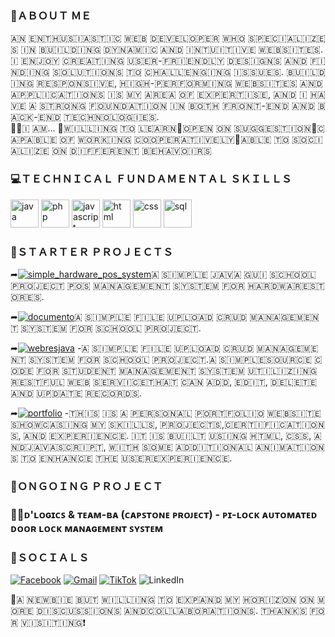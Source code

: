<h3>👋ＡＢＯＵＴ ＭＥ</h3>

<div align="justify">
​🇦​​🇳​ ​🇪​​🇳​​🇹​​🇭​​🇺​​🇸​​🇮​​🇦​​🇸​​🇹​​🇮​​🇨​ ​🇼​​🇪​​🇧​ ​🇩​​🇪​​🇻​​🇪​​🇱​​🇴​​🇵​​🇪​​🇷​ ​🇼​​🇭​​🇴​ ​🇸​​🇵​​🇪​​🇨​​🇮​​🇦​​🇱​​🇮​​🇿​​🇪​​🇸​ ​🇮​​🇳​ ​🇧​​🇺​​🇮​​🇱​​🇩​​🇮​​🇳​​🇬​ ​🇩​​🇾​​🇳​​🇦​​🇲​​🇮​​🇨​ ​🇦​​🇳​​🇩​ ​🇮​​🇳​​🇹​​🇺​​🇮​​🇹​​🇮​​🇻​​🇪​ ​🇼​​🇪​​🇧​​🇸​​🇮​​🇹​​🇪​​🇸​. ​🇮​ ​🇪​​🇳​​🇯​​🇴​​🇾​ ​🇨​​🇷​​🇪​​🇦​​🇹​​🇮​​🇳​​🇬​ ​🇺​​🇸​​🇪​​🇷​-​🇫​​🇷​​🇮​​🇪​​🇳​​🇩​​🇱​​🇾​ ​🇩​​🇪​​🇸​​🇮​​🇬​​🇳​​🇸​ ​🇦​​🇳​​🇩​ ​🇫​​🇮​​🇳​​🇩​​🇮​​🇳​​🇬​ ​🇸​​🇴​​🇱​​🇺​​🇹​​🇮​​🇴​​🇳​​🇸​ ​🇹​​🇴​ ​🇨​​🇭​​🇦​​🇱​​🇱​​🇪​​🇳​​🇬​​🇮​​🇳​​🇬​ ​🇮​​🇸​​🇸​​🇺​​🇪​​🇸​. ​🇧​​🇺​​🇮​​🇱​​🇩​​🇮​​🇳​​🇬​ ​🇷​​🇪​​🇸​​🇵​​🇴​​🇳​​🇸​​🇮​​🇻​​🇪​, ​🇭​​🇮​​🇬​​🇭​-​🇵​​🇪​​🇷​​🇫​​🇴​​🇷​​🇲​​🇮​​🇳​​🇬​ ​🇼​​🇪​​🇧​​🇸​​🇮​​🇹​​🇪​​🇸​ ​🇦​​🇳​​🇩​ ​🇦​​🇵​​🇵​​🇱​​🇮​​🇨​​🇦​​🇹​​🇮​​🇴​​🇳​​🇸​ ​🇮​​🇸​ ​🇲​​🇾​ ​🇦​​🇷​🇪​​🇦​ ​🇴​​🇫​ ​🇪​​🇽​​🇵​​🇪​​🇷​​🇹​​🇮​​🇸​​🇪​, ​🇦​​🇳​​🇩​ ​🇮​ ​🇭​​🇦​​🇻​​🇪​ ​🇦​ ​🇸​​🇹​​🇷​​🇴​​🇳​​🇬​ ​🇫​​🇴​​🇺​​🇳​​🇩​​🇦​​🇹​​🇮​​🇴​​🇳​ ​🇮​​🇳​ ​🇧​​🇴​​🇹​​🇭​ ​🇫​​🇷​​🇴​​🇳​​🇹​-​🇪​​🇳​​🇩​ ​🇦​​🇳​​🇩​ ​🇧​​🇦​​🇨​​🇰​-​🇪​​🇳​​🇩​ ​🇹​​🇪​​🇨​​🇭​​🇳​​🇴​​🇱​​🇴​​🇬​​🇮​​🇪​​🇸​. 
</div>
<div style="text-align: left;">
🙋‍♂️​🇮​ ​🇦​​🇲​...
📌🇼​​🇮​​🇱​​🇱​​🇮​​🇳​​🇬​ ​🇹​​🇴​ ​🇱​​🇪​​🇦​​🇷​​🇳​
​📌🇴​​🇵​​🇪​​🇳​ ​🇴​​🇳​ ​🇸​​🇺​​🇬​​🇬​​🇪​​🇸​​🇹​​🇮​​🇴​​🇳​
📌🇨​​🇦​​🇵​​🇦​​🇧​​🇱​​🇪​ ​🇴​​🇫​ ​🇼​​🇴​​🇷​​🇰​​🇮​​🇳​​🇬​ ​🇨​​🇴​​🇴​​🇵​​🇪​​🇷​​🇦​​🇹​​🇮​​🇻​​🇪​​🇱​​🇾​
​📌🇦​​🇧​​🇱​​🇪​ ​🇹​​🇴​ ​🇸​​🇴​​🇨​​🇮​​🇦​​🇱​​🇮​​🇿​​🇪​ ​🇴​​🇳​ ​🇩​​🇮​​🇫​​🇫​​🇪​​🇷​​🇪​​🇳​​🇹​ ​🇧​​🇪​​🇭​​🇦​​🇻​​🇴​​🇮​​🇷​​🇸​
</div>

<h3>💻ＴＥＣＨＮＩＣＡＬ ＦＵＮＤＡＭＥＮＴＡＬ ＳＫＩＬＬＳ</h3>
<p align="left">
<img src="https://cdn.jsdelivr.net/gh/devicons/devicon@latest/icons/java/java-original.svg" alt="java" width="45" height="45"/>
<img src="https://cdn.jsdelivr.net/gh/devicons/devicon@latest/icons/php/php-original.svg" alt="php" width="45" height="45"/>
<img src="https://cdn.jsdelivr.net/gh/devicons/devicon@latest/icons/javascript/javascript-original.svg" alt="javascript" width="45" height="45"/>
<img src="https://cdn.jsdelivr.net/gh/devicons/devicon@latest/icons/html5/html5-original.svg" alt="html" width="45" height="45"/>
<img src="https://cdn.jsdelivr.net/gh/devicons/devicon@latest/icons/css3/css3-original.svg" alt="css" width="45" height="45"/>
<img src="https://cdn.jsdelivr.net/gh/devicons/devicon@latest/icons/mysql/mysql-original-wordmark.svg" alt="sql" width="45" height="45" />
</p>

<h3>📝ＳＴＡＲＴＥＲ ＰＲＯＪＥＣＴＳ</h3>

➦<a href="https://github.com/maximo-24/simple_java_hardware_store_pos_management_system.git"><img src="https://img.shields.io/badge/Simple%20Hardware%20POS%20System%20-%20%23FFFFFF?style=flat&logoColor=%23&logoSize=auto&color=%233dbe25" alt="simple_hardware_pos_system" /></a> ​🇦​ ​🇸​​🇮​​🇲​​🇵​​🇱​​🇪​ ​🇯​​🇦​​🇻​​🇦​ ​🇬​​🇺​​🇮​ ​🇸​​🇨​​🇭​​🇴​​🇴​​🇱​ ​🇵​​🇷​​🇴​​🇯​​🇪​​🇨​​🇹​ ​🇵​​🇴​​🇸​ ​🇲​​🇦​​🇳​​🇦​​🇬​​🇪​​🇲​​🇪​​🇳​​🇹​ ​🇸​​🇾​​🇸​​🇹​​🇪​​🇲​ ​🇫​​🇴​​🇷​ ​🇭​​🇦​​🇷​​🇩​​🇼​​🇦​​🇷​​🇪​ ​🇸​​🇹​​🇴​​🇷​​🇪​​🇸​.

➦<a href="https://github.com/maximo-24/documento_crud_system.git"><img src="https://img.shields.io/badge/DOCUMENTO%20-%20%231dd3dd?style=flat" alt="documento" /></a> ​🇦​ ​🇸​​🇮​​🇲​​🇵​​🇱​​🇪​ ​🇫​​🇮​​🇱​​🇪​ ​🇺​​🇵​​🇱​​🇴​​🇦​​🇩​ ​🇨​​🇷​​🇺​​🇩​ ​🇲​​🇦​​🇳​​🇦​​🇬​​🇪​​🇲​​🇪​​🇳​​🇹​ ​🇸​​🇾​​🇸​​🇹​​🇪​​🇲​ ​🇫​​🇴​​🇷​ ​🇸​​🇨​​🇭​​🇴​​🇴​​🇱​ ​🇵​​🇷​​🇴​​🇯​​🇪​​🇨​​🇹​.

➦<a href="https://github.com/maximo-24/simple_student_manage_sys-RESTful-web-service_JAVA.git"><img src="https://img.shields.io/badge/Simple%20Student%20Management%20RESTful%20Web%20Service%20-%20%231c53bb" alt="webresjava" /></a> -​🇦​ ​🇸​​🇮​​🇲​​🇵​​🇱​​🇪​ ​🇫​​🇮​​🇱​​🇪​ ​🇺​​🇵​​🇱​​🇴​​🇦​​🇩​ ​🇨​​🇷​​🇺​​🇩​ ​🇲​​🇦​​🇳​​🇦​​🇬​​🇪​​🇲​​🇪​​🇳​​🇹​ ​🇸​​🇾​​🇸​​🇹​​🇪​​🇲​ ​🇫​​🇴​​🇷​ ​🇸​​🇨​​🇭​​🇴​​🇴​​🇱​ ​🇵​​🇷​​🇴​​🇯​​🇪​​🇨​​🇹​.​🇦​ ​🇸​​🇮​​🇲​​🇵​​🇱​​🇪​ ​🇸​​🇴​​🇺​​🇷​​🇨​​🇪​ ​🇨​​🇴​​🇩​​🇪​ ​🇫​​🇴​​🇷​ ​🇸​​🇹​​🇺​​🇩​​🇪​​🇳​​🇹​ ​🇲​​🇦​​🇳​​🇦​​🇬​​🇪​​🇲​​🇪​​🇳​​🇹​ ​🇸​​🇾​​🇸​​🇹​​🇪​​🇲​ ​🇺​​🇹​​🇮​​🇱​​🇮​​🇿​​🇮​​🇳​​🇬​ ​🇷​​🇪​​🇸​​🇹​​🇫​​🇺​​🇱​ ​🇼​​🇪​​🇧​ ​🇸​​🇪​​🇷​​🇻​​🇮​​🇨​​🇪​ ​🇹​​🇭​​🇦​​🇹​ ​🇨​​🇦​​🇳​ ​🇦​​🇩​​🇩​, ​🇪​​🇩​​🇮​​🇹​, ​🇩​​🇪​​🇱​​🇪​​🇹​​🇪​ ​🇦​​🇳​​🇩​ ​🇺​​🇵​​🇩​​🇦​​🇹​​🇪​ ​🇷​​🇪​​🇨​​🇴​​🇷​​🇩​​🇸​.

➦<a href="https://github.com/maximo-24/mark-fulledo-portfolio.git"><img src="https://img.shields.io/badge/Portfolio%20-%20%23de9009?style=flat" alt="portfolio" /></a> -​🇹​​🇭​​🇮​​🇸​ ​🇮​​🇸​ ​🇦​ ​🇵​​🇪​​🇷​​🇸​​🇴​​🇳​​🇦​​🇱​ ​🇵​​🇴​​🇷​​🇹​​🇫​​🇴​​🇱​​🇮​​🇴​ ​🇼​​🇪​​🇧​​🇸​​🇮​​🇹​​🇪​ ​🇸​​🇭​​🇴​​🇼​​🇨​​🇦​​🇸​​🇮​​🇳​​🇬​ ​🇲​​🇾​ ​🇸​​🇰​​🇮​​🇱​​🇱​​🇸​, ​🇵​​🇷​​🇴​​🇯​​🇪​​🇨​​🇹​​🇸​, ​🇨​​🇪​​🇷​​🇹​​🇮​​🇫​​🇮​​🇨​​🇦​​🇹​​🇮​​🇴​​🇳​​🇸​, ​🇦​​🇳​​🇩​ ​🇪​​🇽​​🇵​​🇪​​🇷​​🇮​​🇪​​🇳​​🇨​​🇪​. ​🇮​​🇹​ ​🇮​​🇸​ ​🇧​​🇺​​🇮​​🇱​​🇹​ ​🇺​​🇸​​🇮​​🇳​​🇬​ ​🇭​​🇹​​🇲​​🇱​, ​🇨​​🇸​​🇸​, ​🇦​​🇳​​🇩​ ​🇯​​🇦​​🇻​​🇦​​🇸​​🇨​​🇷​​🇮​​🇵​​🇹​, ​🇼​​🇮​​🇹​​🇭​ ​🇸​​🇴​​🇲​​🇪​ ​🇦​​🇩​​🇩​​🇮​​🇹​​🇮​​🇴​​🇳​​🇦​​🇱​ ​🇦​​🇳​​🇮​​🇲​​🇦​​🇹​​🇮​​🇴​​🇳​​🇸​ ​🇹​​🇴​ ​🇪​​🇳​​🇭​​🇦​​🇳​​🇨​​🇪​ ​🇹​​🇭​​🇪​ ​🇺​​🇸​​🇪​​🇷​ ​🇪​​🇽​​🇵​​🇪​​🇷​​🇮​​🇪​​🇳​​🇨​​🇪​.

<h3>📣ＯＮＧＯＩＮＧ ＰＲＯＪＥＣＴ</h3>

<h3>👨‍🏫ᴅ'ʟᴏɢɪᴄꜱ & ᴛᴇᴀᴍ-ʙᴀ (ᴄᴀᴘꜱᴛᴏɴᴇ ᴘʀᴏᴊᴇᴄᴛ) - ᴘɪ-ʟᴏᴄᴋ ᴀᴜᴛᴏᴍᴀᴛᴇᴅ ᴅᴏᴏʀ ʟᴏᴄᴋ ᴍᴀɴᴀɢᴇᴍᴇɴᴛ ꜱʏꜱᴛᴇᴍ</h3>

<h3>📱ＳＯＣＩＡＬＳ</h3>

[![Facebook](https://img.shields.io/badge/Facebook-%230866FF?style=for-the-badge&logo=facebook&logoSize=AUTO)](https://www.facebook.com/markangelo.fulledo)
[![Gmail](https://img.shields.io/badge/Gmail-d5d5d5?style=for-the-badge&logo=gmail&logoColor=0A0209)](mailto:markangelofulledo@gmail.com)
[![TikTok](https://img.shields.io/badge/TikTok-%20%23EE1D52?style=for-the-badge&logo=tiktok)](https://www.tiktok.com/@maximuzt24)
![LinkedIn](https://img.shields.io/badge/LinkedIn%20-%20%230077B5?style=for-the-badge)

📢​🇦​ ​🇳​​🇪​​🇼​​🇧​​🇮​​🇪​ ​🇧​​🇺​​🇹​ ​🇼​​🇮​​🇱​​🇱​​🇮​​🇳​​🇬​ ​🇹​​🇴​ ​🇪​​🇽​​🇵​​🇦​​🇳​​🇩​ ​🇲​​🇾​ ​🇭​​🇴​​🇷​​🇮​​🇿​​🇴​​🇳​ ​🇴​​🇳​ ​🇲​​🇴​​🇷​​🇪​ ​🇩​​🇮​​🇸​​🇨​​🇺​​🇸​​🇸​​🇮​​🇴​​🇳​​🇸​ ​🇦​​🇳​​🇩​ ​🇨​​🇴​​🇱​​🇱​​🇦​​🇧​​🇴​​🇷​​🇦​​🇹​​🇮​​🇴​​🇳​​🇸​. ​🇹​​🇭​​🇦​​🇳​​🇰​​🇸​ ​🇫​​🇴​​🇷​ ​🇻​​🇮​​🇸​​🇮​​🇹​​🇮​​🇳​​🇬​❗
